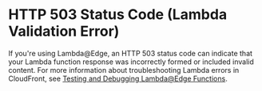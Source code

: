 # HTTP 503 Status Code \(Lambda Validation Error\)<a name="http-503-service-unavailable-lambda-function-invalid"></a>

If you're using Lambda@Edge, an HTTP 503 status code can indicate that your Lambda function response was incorrectly formed or included invalid content\. For more information about troubleshooting Lambda errors in CloudFront, see [Testing and Debugging Lambda@Edge Functions](lambda-edge-testing-debugging.md)\.